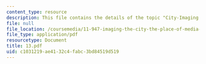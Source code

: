 ```yaml
---
content_type: resource
description: This file contains the details of the topic "City-Imaging After Lynch".
file: null
file_location: /coursemedia/11-947-imaging-the-city-the-place-of-media-in-city-design-and-development-fall-1998/c1031219ae4132c4fabc3bd84519d519_13.pdf
file_type: application/pdf
resourcetype: Document
title: 13.pdf
uid: c1031219-ae41-32c4-fabc-3bd84519d519
---
```

